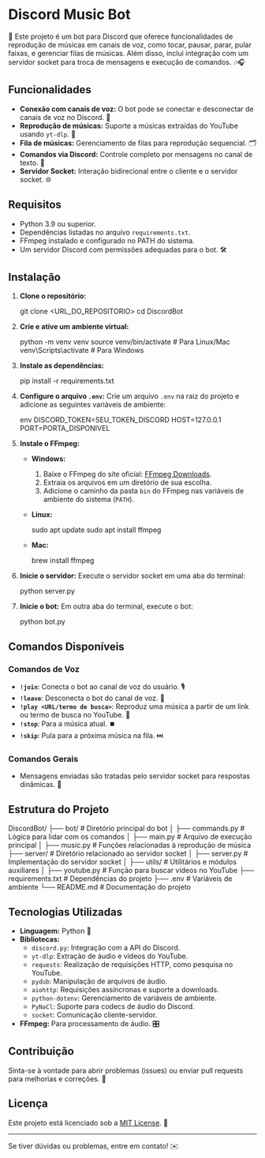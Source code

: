 # Discord Music Bot

🎵 Este projeto é um bot para Discord que oferece funcionalidades de reprodução de músicas em canais de voz, como tocar, pausar, parar, pular faixas, e gerenciar filas de músicas. Além disso, inclui integração com um servidor socket para troca de mensagens e execução de comandos. 🎶🎧

## Funcionalidades

- **Conexão com canais de voz:** O bot pode se conectar e desconectar de canais de voz no Discord. 🎤
- **Reprodução de músicas:** Suporte a músicas extraídas do YouTube usando `yt-dlp`. 📀
- **Fila de músicas:** Gerenciamento de filas para reprodução sequencial. 🗂️
- **Comandos via Discord:** Controle completo por mensagens no canal de texto. 💬
- **Servidor Socket:** Interação bidirecional entre o cliente e o servidor socket. 🌐

## Requisitos

- Python 3.9 ou superior.
- Dependências listadas no arquivo `requirements.txt`.
- FFmpeg instalado e configurado no PATH do sistema.
- Um servidor Discord com permissões adequadas para o bot. 🛠️

## Instalação

1. **Clone o repositório:**

   
   git clone <URL_DO_REPOSITORIO>
   cd DiscordBot
   

2. **Crie e ative um ambiente virtual:**

   
   python -m venv venv
   source venv/bin/activate  # Para Linux/Mac
   venv\Scripts\activate  # Para Windows
   

3. **Instale as dependências:**

   
   pip install -r requirements.txt
   

4. **Configure o arquivo ********`.env`********:**
   Crie um arquivo `.env` na raiz do projeto e adicione as seguintes variáveis de ambiente:

   env
   DISCORD_TOKEN=SEU_TOKEN_DISCORD
   HOST=127.0.0.1
   PORT=PORTA_DISPONIVEL
   

5. **Instale o FFmpeg:**

   - **Windows:**

     1. Baixe o FFmpeg do site oficial: [FFmpeg Downloads](https://ffmpeg.org/download.html).
     2. Extraia os arquivos em um diretório de sua escolha.
     3. Adicione o caminho da pasta `bin` do FFmpeg nas variáveis de ambiente do sistema (`PATH`).

   - **Linux:**

     
     sudo apt update
     sudo apt install ffmpeg
     

   - **Mac:**

     
     brew install ffmpeg
     

6. **Inicie o servidor:**
   Execute o servidor socket em uma aba do terminal:

   
   python server.py
   

7. **Inicie o bot:**
   Em outra aba do terminal, execute o bot:

   
   python bot.py
   

## Comandos Disponíveis

### Comandos de Voz

- **`!join`**: Conecta o bot ao canal de voz do usuário. 🎙️
- **`!leave`**: Desconecta o bot do canal de voz. 🚪
- **`!play <URL/termo de busca>`**: Reproduz uma música a partir de um link ou termo de busca no YouTube. 🎵
- **`!stop`**: Para a música atual. ⏹️
- **`!skip`**: Pula para a próxima música na fila. ⏭️

### Comandos Gerais

- Mensagens enviadas são tratadas pelo servidor socket para respostas dinâmicas. 📡

## Estrutura do Projeto


DiscordBot/
├── bot/                  # Diretório principal do bot
│   ├── commands.py       # Lógica para lidar com os comandos
│   ├── main.py           # Arquivo de execução principal
│   ├── music.py          # Funções relacionadas à reprodução de música
├── server/               # Diretório relacionado ao servidor socket
│   ├── server.py         # Implementação do servidor socket
│   ├── utils/            # Utilitários e módulos auxiliares
│       ├── youtube.py    # Função para buscar vídeos no YouTube
├── requirements.txt      # Dependências do projeto
├── .env                  # Variáveis de ambiente
└── README.md             # Documentação do projeto



## Tecnologias Utilizadas

- **Linguagem:** Python 🐍
- **Bibliotecas:**
  - `discord.py`: Integração com a API do Discord.
  - `yt-dlp`: Extração de áudio e vídeos do YouTube.
  - `requests`: Realização de requisições HTTP, como pesquisa no YouTube.
  - `pydub`: Manipulação de arquivos de áudio.
  - `aiohttp`: Requisições assíncronas e suporte a downloads.
  - `python-dotenv`: Gerenciamento de variáveis de ambiente.
  - `PyNaCl`: Suporte para codecs de áudio do Discord.
  - `socket`: Comunicação cliente-servidor.
- **FFmpeg:** Para processamento de áudio. 🎛️

## Contribuição

Sinta-se à vontade para abrir problemas (issues) ou enviar pull requests para melhorias e correções. 🤝

## Licença

Este projeto está licenciado sob a [MIT License](LICENSE). 📜

---

Se tiver dúvidas ou problemas, entre em contato! ✉️

